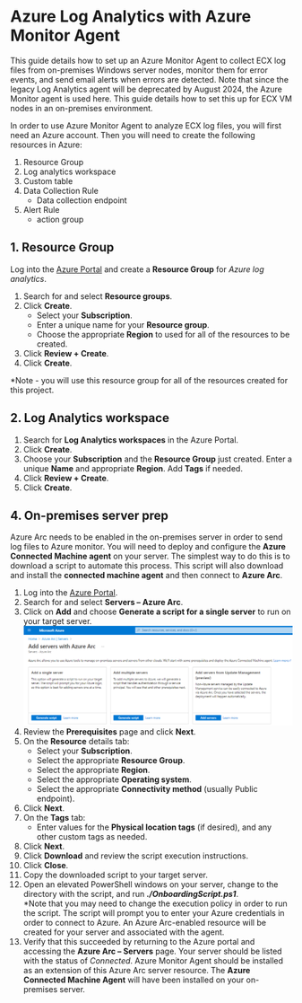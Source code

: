 # Azure Log Analytics with Azure Monitor Agent
This guide details how to set up an Azure Monitor Agent to collect ECX log files from on-premises Windows server nodes, monitor them for error events, and send email alerts when errors are detected. Note that since the legacy Log Analytics agent will be deprecated by August 2024, the Azure Monitor agent is used here. This guide details how to set this up for ECX VM nodes in an on-premises environment.    

In order to use Azure Monitor Agent to analyze ECX log files, you will first need an Azure account. Then you will need to create the following resources in Azure:
1. Resource Group
2. Log analytics workspace
3. Custom table
4. Data Collection Rule
     - Data collection endpoint
5. Alert Rule
     - action group

## 1. Resource Group
Log into the [Azure Portal](https://portal.azure.com/) and create a **Resource Group** for *Azure log analytics*.
1.	Search for and select **Resource groups**.
2.	Click **Create**.
    - Select your **Subscription**.
    - Enter a unique name for your **Resource group**.
    - Choose the appropriate **Region** to used for all of the resources to be created.
3.	Click **Review + Create**.
4.	Click **Create**.

\*Note - you will use this resource group for all of the resources created for this project.

## 2. Log Analytics workspace
1.	Search for **Log Analytics workspaces** in the Azure Portal.   
2.	Click **Create**.
3.	Choose your **Subscription** and the **Resource Group** just created. Enter a unique **Name** and appropriate **Region**. Add **Tags** if needed.
4.	Click **Review + Create**.
5.	Click **Create**.

## 4. On-premises server prep

Azure Arc needs to be enabled in the on-premises server in order to send log files to Azure monitor. You will need to deploy and configure the **Azure Connected Machine agent** on your server. The simplest way to do this is to download a script to automate this process. This script will also download and install the **connected machine agent** and then connect to **Azure Arc**.    

1.	Log into the [Azure Portal](https://portal.azure.com/).
2.	Search for and select **Servers – Azure Arc**.
3.	Click on **Add** and choose **Generate a script for a single server** to run on your target server.    
     ![Generate Script](images/Installed%20Generate%20Script.png)
5.	Review the **Prerequisites** page and click **Next**.
6.	On the **Resource** details tab:
    - Select your **Subscription**.
    - Select the appropriate **Resource Group**.
    - Select the appropriate **Region**.
    - Select the appropriate **Operating system**.
    - Select the appropriate **Connectivity method** (usually Public endpoint).
7.	Click **Next**.
8.	On the **Tags** tab:
    - Enter values for the **Physical location tags** (if desired), and any other custom tags as needed.
9.	Click **Next**.
10.	Click **Download** and review the script execution instructions.
11.	Click **Close**. 
12.	Copy the downloaded script to your target server.
13.	Open an elevated PowerShell windows on your server, change to the directory with the script, and run _**./OnboardingScript.ps1**_.    
\*Note that you may need to change the execution policy in order to run the script. The script will prompt you to enter your Azure credentials in order to connect to Azure. An Azure Arc-enabled resource will be created for your server and associated with the agent.
13.	Verify that this succeeded by returning to the Azure portal and accessing the **Azure Arc – Servers** page. Your server should be listed with the status of _Connected_. Azure Monitor Agent should be installed as an extension of this Azure Arc server resource. The **Azure Connected Machine Agent** will have been installed on your on-premises server.

